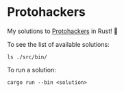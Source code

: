 # Protohackers

My solutions to [Protohackers](https://protohackers.com) in Rust! :tada:

To see the list of available solutions:

    ls ./src/bin/

To run a solution:

    cargo run --bin <solution>

